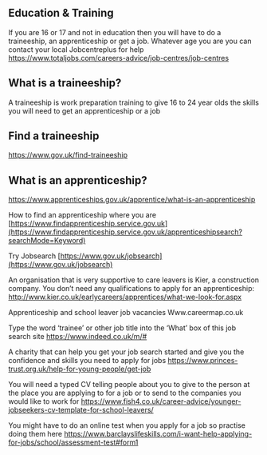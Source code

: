 ## Education & Training

If you are 16 or 17 and not in education then you will have to do a traineeship, an apprenticeship or get a job. Whatever age you are you can contact your local Jobcentreplus for help
https://www.totaljobs.com/careers-advice/job-centres/job-centres

## What is a traineeship?

A traineeship is work preparation training to give 16 to 24 year olds the skills you will need to get an apprenticeship or a job

## Find a traineeship
https://www.gov.uk/find-traineeship

## What is an apprenticeship?
https://www.apprenticeships.gov.uk/apprentice/what-is-an-apprenticeship


How to find an apprenticeship where you are [https://www.findapprenticeship.service.gov.uk](https://www.findapprenticeship.service.gov.uk/apprenticeshipsearch?searchMode=Keyword)

Try Jobsearch [https://www.gov.uk/jobsearch](https://www.gov.uk/jobsearch)



 An organisation that is very supportive to care leavers is Kier, a construction company. You don’t need any qualifications to apply for an apprenticeship:
http://www.kier.co.uk/earlycareers/apprentices/what-we-look-for.aspx

   
Apprenticeship and school leaver job vacancies
Www.careermap.co.uk

Type the word ‘trainee’ or other job title into the ‘What’ box of this job search site
https://www.indeed.co.uk/m/#


A charity that can help you get your job search started and give you the confidence and skills you need to apply for jobs
https://www.princes-trust.org.uk/help-for-young-people/get-job


You will need a typed CV telling people about you to give to the person at the place you are applying to for a job or to send to the companies you would like to work for
https://www.fish4.co.uk/career-advice/younger-jobseekers-cv-template-for-school-leavers/


You might have to do an online test when you apply for a job so practise doing them here
https://www.barclayslifeskills.com/i-want-help-applying-for-jobs/school/assessment-test#form1

